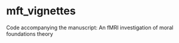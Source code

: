 # mft_vignettes
Code accompanying the manuscript: An fMRI investigation of moral foundations theory
